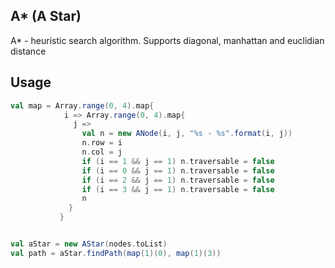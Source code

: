 A* (A Star)
-----

A* - heuristic search algorithm. Supports diagonal, manhattan and euclidian distance 


Usage
-----

```Scala
val map = Array.range(0, 4).map{ 
            i => Array.range(0, 4).map{
              j =>
                val n = new ANode(i, j, "%s - %s".format(i, j))
                n.row = i
                n.col = j
                if (i == 1 && j == 1) n.traversable = false
                if (i == 0 && j == 1) n.traversable = false
                if (i == 2 && j == 1) n.traversable = false
                if (i == 3 && j == 1) n.traversable = false
                n
             }
           }


val aStar = new AStar(nodes.toList)
val path = aStar.findPath(map(1)(0), map(1)(3))

```

